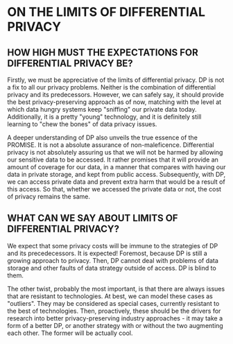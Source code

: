 
ON THE LIMITS OF DIFFERENTIAL PRIVACY
=====================================



HOW HIGH MUST THE EXPECTATIONS FOR DIFFERENTIAL PRIVACY BE?
----------------------------------------------------------

Firstly, we must be appreciative of the limits of differential privacy. DP is not a fix to all our privacy problems. Neither is the combination of differential privacy and its predecessors.
However, we can safely say, it should provide the best privacy-preserving approach as of now, matching with the level at which data hungry systems keep "sniffing" our private data today. Additionally, it is a pretty "young" technology, and it is definitely still
learning to "chew the bones" of data privacy issues.

A deeper understanding of DP also unveils the true essence of the PROMISE. It is not a absolute assurance of non-maleficence. Differential privacy is not absolutely assuring us that we will not be harmed by allowing our sensitive data to be accessed. It rather promises that
it will provide an amount of coverage for our data, in a manner that compares with having our data in private storage, and kept from public access.
Subsequently, with DP, we can access private data and prevent extra harm that would be a result of this access. So that, whether we accessed the private data or not,
the cost of privacy remains the same.


WHAT CAN WE SAY ABOUT LIMITS OF DIFFERENTIAL PRIVACY?
-----------------------------------------------------

We expect that some privacy costs will be immune to the strategies of DP and its precedecessors. It is expected! Foremost, because
DP is still a growing approach to privacy. Then, DP cannot deal with problems of data storage and other faults of data strategy outside of access. DP is blind to them.

The other twist, probably the most important, is that there are always issues that are resistant to technologies.
At best, we can model these cases as "outliers". They may be considered as special cases, currently resistant to the best of technologies.
Then, proactively, these should be the drivers for research into better privacy-preserving industry approaches - it may take a form of a better DP,
or another strategy with or without the two augmenting each other. The former will be actually cool.
